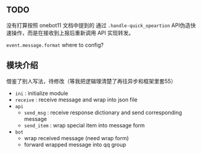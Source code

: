 ## TODO

没有打算按照 onebot11 文档中提到的 通过 `.handle-quick_opeartion` API伪造快速操作，而是在接收到上报后重新调用 API 实现转发。

`event.message.format` where to config?

## 模块介绍

借鉴了别人写法，待修改（等我把逻辑理清楚了再往异步和框架里套55）

- `ini` : initialize module
- `receive` : receive message and wrap into json file
- `api` 
    - `send_msg` : receive response dictionary and send corresponding message
    - `send_item` : wrap special item into message form
- `bot` 
    - wrap received message (need wrap form)
    - forward wrapped message into qq group